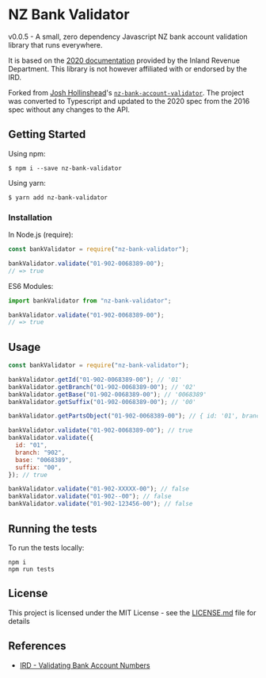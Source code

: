 # NZ Bank Validator

v0.0.5 - A small, zero dependency Javascript NZ bank account validation library that runs everywhere.

It is based on the [2020 documentation](https://www.ird.govt.nz/-/media/project/ir/home/documents/income-tax/withholding-taxes/rwt-nrwt-withholding-tax-certificate/2020-rwt-and-nrwt-certificate-filing-specification.pdf) provided by the Inland Revenue Department.
This library is not however affiliated with or endorsed by the IRD.

Forked from [Josh Hollinshead](https://github.com/kiwi-josh)'s [`nz-bank-account-validator`](https://github.com/kiwi-josh/NZ-Bank-Account-Validator).
The project was converted to Typescript and updated to the 2020 spec from the 2016 spec without any changes to the API.

## Getting Started

Using npm:

```shell
$ npm i --save nz-bank-validator
```

Using yarn:

```shell
$ yarn add nz-bank-validator
```

### Installation

In Node.js (require):

```js
const bankValidator = require("nz-bank-validator");

bankValidator.validate("01-902-0068389-00");
// => true
```

ES6 Modules:

```js
import bankValidator from "nz-bank-validator";

bankValidator.validate("01-902-0068389-00");
// => true
```

## Usage

```js
const bankValidator = require("nz-bank-validator");

bankValidator.getId("01-902-0068389-00"); // '01'
bankValidator.getBranch("01-902-0068389-00"); // '02'
bankValidator.getBase("01-902-0068389-00"); // '0068389'
bankValidator.getSuffix("01-902-0068389-00"); // '00'

bankValidator.getPartsObject("01-902-0068389-00"); // { id: '01', branch: '902', base: '0068389', suffix: '00' }

bankValidator.validate("01-902-0068389-00"); // true
bankValidator.validate({
  id: "01",
  branch: "902",
  base: "0068389",
  suffix: "00",
}); // true

bankValidator.validate("01-902-XXXXX-00"); // false
bankValidator.validate("01-902--00"); // false
bankValidator.validate("01-902-123456-00"); // false
```

## Running the tests

To run the tests locally:

```shell
npm i
npm run tests
```

## License

This project is licensed under the MIT License - see the [LICENSE.md](LICENSE.md) file for details

## References

- [IRD - Validating Bank Account Numbers](https://www.ird.govt.nz/-/media/project/ir/home/documents/income-tax/withholding-taxes/rwt-nrwt-withholding-tax-certificate/2020-rwt-and-nrwt-certificate-filing-specification.pdf)

